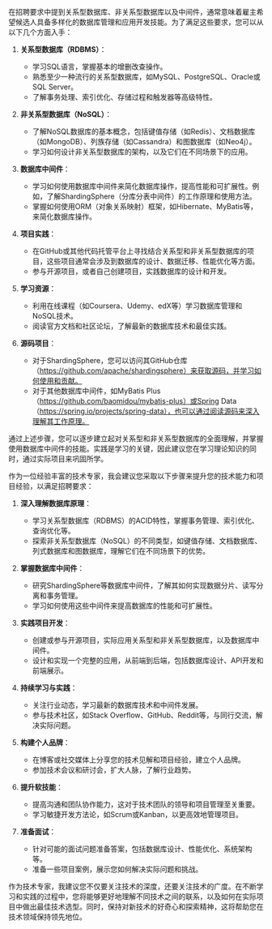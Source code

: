 在招聘要求中提到关系型数据库、非关系型数据库以及中间件，通常意味着雇主希望候选人具备多样化的数据库管理和应用开发技能。为了满足这些要求，您可以从以下几个方面入手：

1. **关系型数据库（RDBMS）**：
   - 学习SQL语言，掌握基本的增删改查操作。
   - 熟悉至少一种流行的关系型数据库，如MySQL、PostgreSQL、Oracle或SQL Server。
   - 了解事务处理、索引优化、存储过程和触发器等高级特性。

2. **非关系型数据库（NoSQL）**：
   - 了解NoSQL数据库的基本概念，包括键值存储（如Redis）、文档数据库（如MongoDB）、列族存储（如Cassandra）和图数据库（如Neo4j）。
   - 学习如何设计非关系型数据库的架构，以及它们在不同场景下的应用。

3. **数据库中间件**：
   - 学习如何使用数据库中间件来简化数据库操作，提高性能和可扩展性。例如，了解ShardingSphere（分库分表中间件）的工作原理和使用方法。
   - 掌握如何使用ORM（对象关系映射）框架，如Hibernate、MyBatis等，来简化数据库操作。

4. **项目实践**：
   - 在GitHub或其他代码托管平台上寻找结合关系型和非关系型数据库的项目，这些项目通常会涉及到数据库的设计、数据迁移、性能优化等方面。
   - 参与开源项目，或者自己创建项目，实践数据库的设计和开发。

5. **学习资源**：
   - 利用在线课程（如Coursera、Udemy、edX等）学习数据库管理和NoSQL技术。
   - 阅读官方文档和社区论坛，了解最新的数据库技术和最佳实践。

6. **源码项目**：
   - 对于ShardingSphere，您可以访问其GitHub仓库（https://github.com/apache/shardingsphere）来获取源码，并学习如何使用和贡献。
   - 对于其他数据库中间件，如MyBatis Plus（https://github.com/baomidou/mybatis-plus）或Spring Data（https://spring.io/projects/spring-data），也可以通过阅读源码来深入理解其工作原理。

通过上述步骤，您可以逐步建立起对关系型和非关系型数据库的全面理解，并掌握使用数据库中间件的技能。实践是学习的关键，因此建议您在学习理论知识的同时，通过实际项目来巩固所学。

 作为一位经验丰富的技术专家，我会建议您采取以下步骤来提升您的技术能力和项目经验，以满足招聘要求：

1. **深入理解数据库原理**：
   - 学习关系型数据库（RDBMS）的ACID特性，掌握事务管理、索引优化、查询优化等。
   - 探索非关系型数据库（NoSQL）的不同类型，如键值存储、文档数据库、列式数据库和图数据库，理解它们在不同场景下的优势。

2. **掌握数据库中间件**：
   - 研究ShardingSphere等数据库中间件，了解其如何实现数据分片、读写分离和事务管理。
   - 学习如何使用这些中间件来提高数据库的性能和可扩展性。

3. **实践项目开发**：
   - 创建或参与开源项目，实际应用关系型和非关系型数据库，以及数据库中间件。
   - 设计和实现一个完整的应用，从前端到后端，包括数据库设计、API开发和前端展示。

4. **持续学习与实践**：
   - 关注行业动态，学习最新的数据库技术和中间件发展。
   - 参与技术社区，如Stack Overflow、GitHub、Reddit等，与同行交流，解决实际问题。

5. **构建个人品牌**：
   - 在博客或社交媒体上分享您的技术见解和项目经验，建立个人品牌。
   - 参加技术会议和研讨会，扩大人脉，了解行业趋势。

6. **提升软技能**：
   - 提高沟通和团队协作能力，这对于技术团队的领导和项目管理至关重要。
   - 学习敏捷开发方法论，如Scrum或Kanban，以更高效地管理项目。

7. **准备面试**：
   - 针对可能的面试问题准备答案，包括数据库设计、性能优化、系统架构等。
   - 准备一些项目案例，展示您如何解决实际问题和挑战。

作为技术专家，我建议您不仅要关注技术的深度，还要关注技术的广度。在不断学习和实践的过程中，您将能够更好地理解不同技术之间的联系，以及如何在实际项目中做出最佳技术选型。同时，保持对新技术的好奇心和探索精神，这将帮助您在技术领域保持领先地位。


